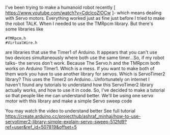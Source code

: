 I've been trying to make a humanoid robot recently [ https://www.youtube.com/watch?v=CdclcoZlOCw ]- which means dealing with Servo motors. Everything worked just as fine just before I tried to make the robot TALK. When I needed to use the TMRpcm library. But there's some libraries like

    #TMRpcm.h
    #VirtualWire.h
are libraries that use the Timer1 of Arduino. It appears that you can't use two devices simultaneously where both use the same timer...So, if my robot talks- the servos don't work. Because The Servo.h and the TMRpcm both works on Arduino TImer1. Which is a mess. If you want to make both of them work you have to use another library for servos. Which is ServoTimer2 library? This uses the Timer2 on Arduino...Unfortunately on internet I haven't found any tutorials to understand how this ServoTimer2 library actually works, and how to use it in code. So, I've decided to make a tutorial so that people like me can understand better. We'll be using one servo motor with this library and make a simple Servo sweep code

You may watch the video to understand better
See full tutorial https://create.arduino.cc/projecthub/ashraf_minhaj/how-to-use-servotimer2-library-simple-explain-servo-sweep-512fd9?ref=user&ref_id=507819&offset=5

